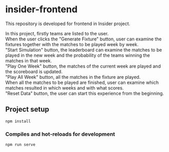 # insider-frontend

This repository is developed for frontend in Insider project.

In this project, firstly teams are listed to the user.<br />
When the user clicks the "Generate Fixture" button, user can examine the fixtures together with the matches to be played week by week.<br />
"Start Simulation" button, the leaderboard can examine the matches to be played in the new week and the probability of the teams winning the matches in that week.<br />
"Play One Week" button, the matches of the current week are played and the scoreboard is updated.<br />
"Play All Week" button, all the matches in the fixture are played.<br />
When all the matches to be played are finished, user can examine which matches resulted in which weeks and with what scores.<br />
"Reset Data" button, the user can start this experience from the beginning.<br />

## Project setup
```
npm install
```

### Compiles and hot-reloads for development
```
npm run serve
```

